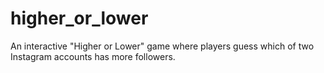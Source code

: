 # higher_or_lower
An interactive "Higher or Lower" game where players guess which of two Instagram accounts has more followers.

